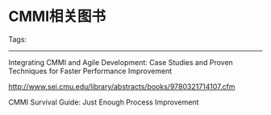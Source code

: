 # CMMI相关图书
Tags: 

------

Integrating CMMI and Agile Development: Case Studies and Proven Techniques for Faster Performance Improvement 

 http://www.sei.cmu.edu/library/abstracts/books/9780321714107.cfm 


 

CMMI Survival Guide: Just Enough Process Improvement